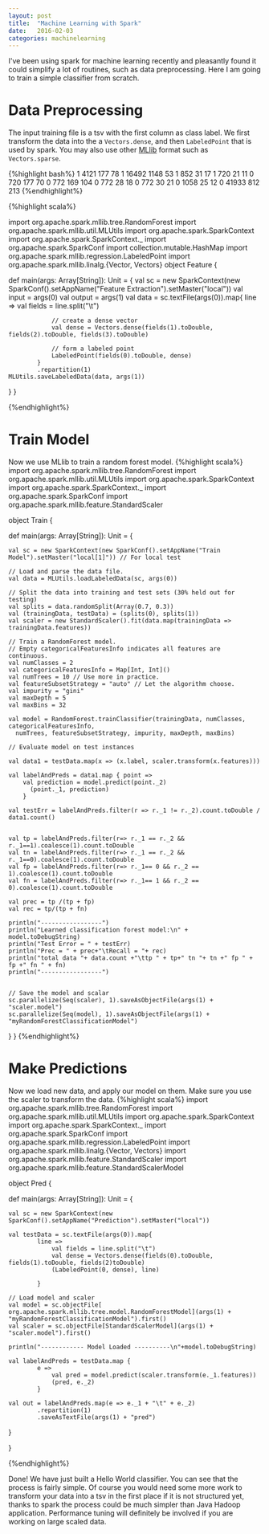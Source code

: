 ```yaml
---
layout: post
title:  "Machine Learning with Spark"
date:   2016-02-03
categories: machinelearning
---
```

I've been using spark for machine learning recently and pleasantly found it could simplify a lot of routines, such as data preprocessing. Here I am going to train a simple classifier from scratch. 

Data Preprocessing
=========
The input training file is a tsv with the first column as class label. We first transform the data into the a `Vectors.dense`, and then `LabeledPoint` that is used by spark. You may also use other [MLlib](http://spark.apache.org/docs/latest/mllib-guide.html) format such as `Vectors.sparse`. 

{%highlight bash%}
1	4121	177	78
1	16492	1148	53
1	852	31	17
1	720	21	11
0	720	177	70
0	772	169	104
0	772	28	18
0	772	30	21
0	1058	25	12
0	41933	812	213
{%endhighlight%}

{%highlight scala%}

import org.apache.spark.mllib.tree.RandomForest
import org.apache.spark.mllib.util.MLUtils
import org.apache.spark.SparkContext
import org.apache.spark.SparkContext._
import org.apache.spark.SparkConf
import collection.mutable.HashMap
import org.apache.spark.mllib.regression.LabeledPoint
import org.apache.spark.mllib.linalg.{Vector, Vectors}
object Feature {

  def main(args: Array[String]): Unit = {
	val sc = new SparkContext(new SparkConf().setAppName("Feature Extraction").setMaster("local"))
	val input = args(0)
	val output = args(1)
	val data = sc.textFile(args(0)).map{
			 line =>
			 	val fields = line.split("\t")  	
			 	
			 	// create a dense vector
			 	val dense = Vectors.dense(fields(1).toDouble, fields(2).toDouble, fields(3).toDouble)
			 	
			 	// form a labeled point
			 	LabeledPoint(fields(0).toDouble, dense)
		 	}
		 	.repartition(1)
	MLUtils.saveLabeledData(data, args(1))
  }
}

{%endhighlight%}

Train Model
========
Now we use MLlib to train a random forest model.
{%highlight scala%}
import org.apache.spark.mllib.tree.RandomForest
import org.apache.spark.mllib.util.MLUtils
import org.apache.spark.SparkContext
import org.apache.spark.SparkContext._
import org.apache.spark.SparkConf
import org.apache.spark.mllib.feature.StandardScaler


object Train {

  def main(args: Array[String]): Unit = {
    
    val sc = new SparkContext(new SparkConf().setAppName("Train Model").setMaster("local[1]")) // For local test
    
    // Load and parse the data file.
    val data = MLUtils.loadLabeledData(sc, args(0))
    
    // Split the data into training and test sets (30% held out for testing)
    val splits = data.randomSplit(Array(0.7, 0.3))
    val (trainingData, testData) = (splits(0), splits(1))
    val scaler = new StandardScaler().fit(data.map(trainingData => trainingData.features))
    
    // Train a RandomForest model.
    // Empty categoricalFeaturesInfo indicates all features are continuous.
    val numClasses = 2
    val categoricalFeaturesInfo = Map[Int, Int]()
    val numTrees = 10 // Use more in practice.
    val featureSubsetStrategy = "auto" // Let the algorithm choose.
    val impurity = "gini"
    val maxDepth = 5
    val maxBins = 32
    
    val model = RandomForest.trainClassifier(trainingData, numClasses, categoricalFeaturesInfo,
      numTrees, featureSubsetStrategy, impurity, maxDepth, maxBins)
      
    // Evaluate model on test instances 
        
    val data1 = testData.map(x => (x.label, scaler.transform(x.features)))  
	  
    val labelAndPreds = data1.map { point =>
	    val prediction = model.predict(point._2)
	      (point._1, prediction)
	    }
    
    val testErr = labelAndPreds.filter(r => r._1 != r._2).count.toDouble / data1.count()
    
    
    val tp = labelAndPreds.filter(r=> r._1 == r._2 && r._1==1).coalesce(1).count.toDouble
    val tn = labelAndPreds.filter(r=> r._1 == r._2 && r._1==0).coalesce(1).count.toDouble
    val fp = labelAndPreds.filter(r=> r._1== 0 && r._2 == 1).coalesce(1).count.toDouble
    val fn = labelAndPreds.filter(r=> r._1== 1 && r._2 == 0).coalesce(1).count.toDouble
    
    val prec = tp /(tp + fp)
    val rec = tp/(tp + fn)
    
    println("-----------------")
    println("Learned classification forest model:\n" + model.toDebugString)
    println("Test Error = " + testErr)
    println("Prec = " + prec+"\tRecall = "+ rec)
    println("total data "+ data.count +"\ttp " + tp+" tn "+ tn +" fp " + fp +" fn " + fn)
    println("-----------------")
    
    
    // Save the model and scalar
    sc.parallelize(Seq(scaler), 1).saveAsObjectFile(args(1) + "scaler.model")
    sc.parallelize(Seq(model), 1).saveAsObjectFile(args(1) + "myRandomForestClassificationModel")
  }
}
{%endhighlight%}

Make Predictions
=======
Now we load new data, and apply our model on them. Make sure you use the scaler to transform the data.
{%highlight scala%}
import org.apache.spark.mllib.tree.RandomForest
import org.apache.spark.mllib.util.MLUtils
import org.apache.spark.SparkContext
import org.apache.spark.SparkContext._
import org.apache.spark.SparkConf
import org.apache.spark.mllib.regression.LabeledPoint
import org.apache.spark.mllib.linalg.{Vector, Vectors}
import org.apache.spark.mllib.feature.StandardScaler
import org.apache.spark.mllib.feature.StandardScalerModel

object Pred {

  def main(args: Array[String]): Unit = {
		 
	val sc = new SparkContext(new SparkConf().setAppName("Prediction").setMaster("local"))
		 					
	val testData = sc.textFile(args(0)).map{ 
			line =>
				val fields = line.split("\t")
				val dense = Vectors.dense(fields(0).toDouble, fields(1).toDouble, fields(2)toDouble)
				(LabeledPoint(0, dense), line)
			 					
		 	}
		 			
	// Load model and scaler
	val model = sc.objectFile[ org.apache.spark.mllib.tree.model.RandomForestModel](args(1) + "myRandomForestClassificationModel").first()
	val scaler = sc.objectFile[StandardScalerModel](args(1) + "scaler.model").first()
		 
	println("------------ Model Loaded ----------\n"+model.toDebugString)
		 
	val labelAndPreds = testData.map { 
			e =>
		   		val pred = model.predict(scaler.transform(e._1.features))
		   		(pred, e._2)
		 	}
		
	val out = labelAndPreds.map(e => e._1 + "\t" + e._2)
			.repartition(1)
			.saveAsTextFile(args(1) + "pred")
  }
		 
}

{%endhighlight%}

Done! We have just built a Hello World classifier. You can see that the process is fairly simple. Of course you would need some more work to transform your data into a tsv in the first place if it is not structured yet, thanks to spark the process could be much simpler than Java Hadoop application. Performance tuning will definitely be involved if you are working on large scaled data. 
